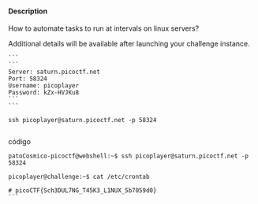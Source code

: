 #### Description

How to automate tasks to run at intervals on linux servers?

Additional details will be available after launching your challenge instance.


````
```
```
Server: saturn.picoctf.net
Port: 58324
Username: picoplayer 
Password: kZx-HVJKu8
```
```

ssh picoplayer@saturn.picoctf.net -p 58324


```````

código 
````
patoCosmico-picoctf@webshell:~$ ssh picoplayer@saturn.picoctf.net -p 58324

picoplayer@challenge:~$ cat /etc/crontab

# picoCTF{Sch3DUL7NG_T45K3_L1NUX_5b7059d0}
```